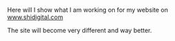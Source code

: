 Here will I show what I am working on for my website on www.shidigital.com

The site will become very different and way better.

